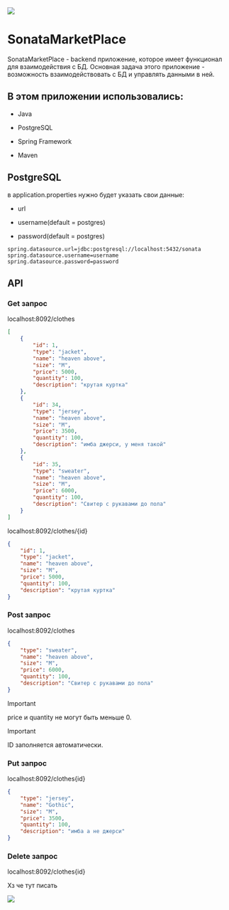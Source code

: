 <img src="https://c.tenor.com/ocbSyB0zW58AAAAC/tenor.gif">


# SonataMarketPlace

SonataMarketPlace - backend приложение, которое имеет функционал для взаимодействия с БД. Основная задача этого приложение - возможность взаимодействовать с БД и управлять данными в ней.

## В этом приложении использовались:

- Java

- PostgreSQL

- Spring Framework

- Maven

## PostgreSQL

в application.properties нужно будет указать свои данные:

- url

* username(default = postgres)

+ password(default = postgres)
```
spring.datasource.url=jdbc:postgresql://localhost:5432/sonata
spring.datasource.username=username
spring.datasource.password=password
```

## API

### Get запрос
localhost:8092/clothes
```JSON
[
    {
        "id": 1,
        "type": "jacket",
        "name": "heaven above",
        "size": "M",
        "price": 5000,
        "quantity": 100,
        "description": "крутая куртка"
    },
    {
        "id": 34,
        "type": "jersey",
        "name": "heaven above",
        "size": "M",
        "price": 3500,
        "quantity": 100,
        "description": "имба джерси, у меня такой"
    },
    {
        "id": 35,
        "type": "sweater",
        "name": "heaven above",
        "size": "M",
        "price": 6000,
        "quantity": 100,
        "description": "Свитер с рукавами до пола"
    }
]
```
localhost:8092/clothes/{id}
```JSON
{
    "id": 1,
    "type": "jacket",
    "name": "heaven above",
    "size": "M",
    "price": 5000,
    "quantity": 100,
    "description": "крутая куртка"
}
```
### Post запрос

localhost:8092/clothes

```JSON
{
    "type": "sweater",
    "name": "heaven above",
    "size": "M",
    "price": 6000,
    "quantity": 100,
    "description": "Свитер с рукавами до пола"
}
```
> [!IMPORTANT]
> price и quantity не могут быть меньше 0.

> [!IMPORTANT]
> ID заполняется автоматически.

### Put запрос

localhost:8092/clothes{id}

```JSON
{
    "type": "jersey",
    "name": "Gothic",
    "size": "M",
    "price": 3500,
    "quantity": 100,
    "description": "имба а не джерси"
}
```
### Delete запрос

localhost:8092/clothes{id}

Хз че тут писать

<img src="https://c.tenor.com/72ScVNgTGpYAAAAC/tenor.gif">
